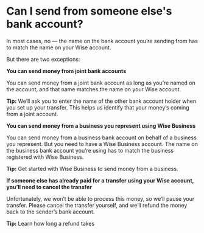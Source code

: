 # Can I send from someone else's bank account?

In most cases, no — the name on the bank account you’re sending from has to match the name on your Wise account. 

But there are two exceptions:

 **You can send money from joint bank accounts**

You can send money from a joint bank account as long as you’re named on the account, and that name matches the name on your Wise account.

 **Tip:** We’ll ask you to enter the name of the other bank account holder when you set up your transfer. This helps us identify that your money’s coming from a joint account. 

**You can send money from a business you represent using Wise Business**

You can send money from a business bank account on behalf of a business you represent. But you need to have a Wise Business account. The name on the business bank account you’re using has to match the business registered with Wise Business.

 **Tip:** Get started with Wise Business to send money from a business. 

**If someone else has already paid for a transfer using your Wise account, you’ll need to cancel the transfer**

Unfortunately, we won’t be able to process this money, so we’ll pause your transfer. Please cancel the transfer yourself, and we’ll refund the money back to the sender’s bank account. 

**Tip:** Learn how long a refund takes